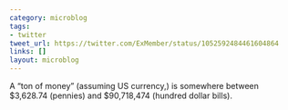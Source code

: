```yaml
---
category: microblog
tags:
- twitter
tweet_url: https://twitter.com/ExMember/status/1052592484461604864
links: []
layout: microblog
---
```

A “ton of money” (assuming US currency,) is somewhere between $3,628.74 (pennies) and $90,718,474 (hundred dollar bills).
